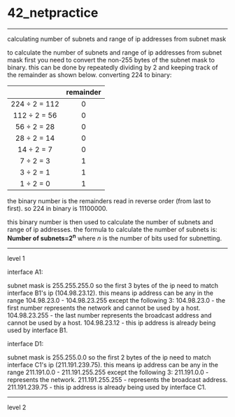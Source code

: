# 42_netpractice

------------------------------------------
calculating number of subnets and range of ip addresses from subnet mask


to calculate the number of subnets and range of ip addresses from subnet mask first you need to convert the non-255 bytes of the subnet mask to binary.
this can be done by repeatedly dividing by 2 and keeping track of the remainder as shown below.
converting 224 to binary:

|	| remainder |
|:----:|:----:|
| 224 ÷ 2 = 112 | 0 |
| 112 ÷ 2 = 56 | 0 |
| 56 ÷ 2 = 28 | 0 |
| 28 ÷ 2 = 14 | 0 |
| 14 ÷ 2 = 7 | 0 |
| 7 ÷ 2 = 3 | 1 |
| 3 ÷ 2 = 1 | 1 |
| 1 ÷ 2 = 0 | 1 |

the binary number is the remainders read in reverse order (from last to first).
so 224 in binary is 11100000.

this binary number is then used to calculate the number of subnets and range of ip addresses.
the formula to calculate the number of subnets is:
**Number of subnets=2<sup>n</sup>**
where *n* is the number of bits used for subnetting.

------------------------------------------
level 1


interface A1:

subnet mask is 255.255.255.0 so the first 3 bytes of the ip need to match interface B1's ip (104.98.23.12).
this means ip address can be any in the range 104.98.23.0 - 104.98.23.255 except the following 3:
104.98.23.0 - the first number represents the network and cannot be used by a host.
104.98.23.255 - the last number represents the broadcast address and cannot be used by a host.
104.98.23.12 - this ip address is already being used by interface B1.

interface D1:

subnet mask is 255.255.0.0 so the first 2 bytes of the ip need to match interface C1's ip (211.191.239.75).
this means ip address can be any in the range 211.191.0.0 - 211.191.255.255 except the following 3:
211.191.0.0 - represents the network.
211.191.255.255 - represents the broadcast address.
211.191.239.75 - this ip address is already being used by interface C1.

------------------------------------------
level 2
